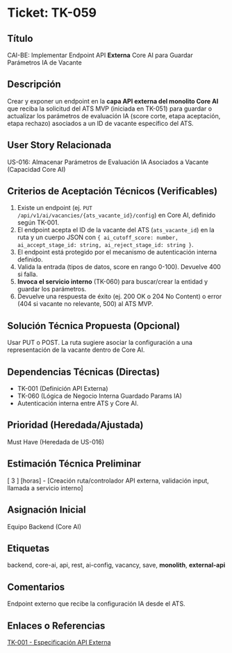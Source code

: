 # Ticket: TK-059

## Título
CAI-BE: Implementar Endpoint API **Externa** Core AI para Guardar Parámetros IA de Vacante

## Descripción
Crear y exponer un endpoint en la **capa API externa del monolito Core AI** que reciba la solicitud del ATS MVP (iniciada en TK-051) para guardar o actualizar los parámetros de evaluación IA (score corte, etapa aceptación, etapa rechazo) asociados a un ID de vacante específico del ATS.

## User Story Relacionada
US-016: Almacenar Parámetros de Evaluación IA Asociados a Vacante (Capacidad Core AI)

## Criterios de Aceptación Técnicos (Verificables)
1.  Existe un endpoint (ej. `PUT /api/v1/ai/vacancies/{ats_vacante_id}/config`) en Core AI, definido según TK-001.
2.  El endpoint acepta el ID de la vacante del ATS (`ats_vacante_id`) en la ruta y un cuerpo JSON con `{ ai_cutoff_score: number, ai_accept_stage_id: string, ai_reject_stage_id: string }`.
3.  El endpoint está protegido por el mecanismo de autenticación interna definido.
4.  Valida la entrada (tipos de datos, score en rango 0-100). Devuelve 400 si falla.
5.  **Invoca el servicio interno** (TK-060) para buscar/crear la entidad y guardar los parámetros.
6.  Devuelve una respuesta de éxito (ej. 200 OK o 204 No Content) o error (404 si vacante no relevante, 500) al ATS MVP.

## Solución Técnica Propuesta (Opcional)
Usar PUT o POST. La ruta sugiere asociar la configuración a una representación de la vacante dentro de Core AI.

## Dependencias Técnicas (Directas)
* TK-001 (Definición API Externa)
* TK-060 (Lógica de Negocio Interna Guardado Params IA)
* Autenticación interna entre ATS y Core AI.

## Prioridad (Heredada/Ajustada)
Must Have (Heredada de US-016)

## Estimación Técnica Preliminar
[ 3 ] [horas] - [Creación ruta/controlador API externa, validación input, llamada a servicio interno]

## Asignación Inicial
Equipo Backend (Core AI)

## Etiquetas
backend, core-ai, api, rest, ai-config, vacancy, save, **monolith**, **external-api**

## Comentarios
Endpoint externo que recibe la configuración IA desde el ATS.

## Enlaces o Referencias
[TK-001 - Especificación API Externa](../tasks/tk-001-arq-definir-documentar-contrato-api-v1.md)